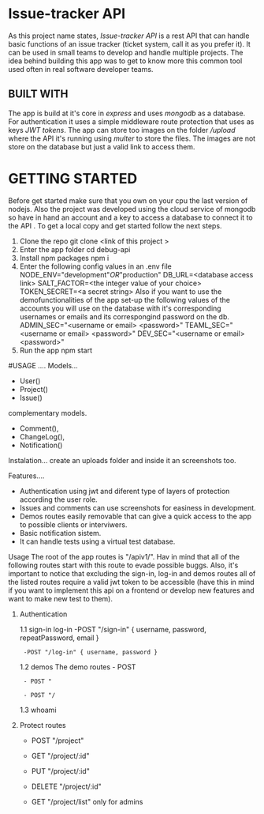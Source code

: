 # Issue-tracker API
As this project name states, *Issue-tracker API* is a rest API that can handle basic functions of an issue tracker (ticket system, call it as you prefer it). It can be used in small teams to develop and handle multiple projects. The idea behind building this app was to get to know more this common tool used often in real software developer teams.

## BUILT WITH
The app is build at it's core in *express* and uses *mongodb* as a database. For authentication it uses a simple middleware route protection that uses as keys *JWT tokens*. The app can store too images on the folder */upload*  where the API it's running using *multer* to store the files. The images are not store on the database but just a valid link to access them.

# GETTING STARTED
Before get started make sure that you own on your cpu the last version of nodejs. Also the project was developed using the cloud service of mongodb so have in hand an account and a key to access a database to connect it to the API . To get a local copy and get started follow the next steps.

1. Clone the repo
	git clone  \<link of this project >
2. Enter the app folder
    cd debug-api
3. Install npm packages
    npm i
4. Enter the following config values in an .env file
    NODE_ENV="development"*OR*"production"
    DB_URL=\<database access link>
    SALT_FACTOR=\<the integer value of your choice>
    TOKEN_SECRET=\<a secret string>
Also if you want to use the demofunctionalities of the app set-up the following values of the accounts you will use on the database with it's corresponding usernames or emails and its correspongind password on the db.
    ADMIN_SEC="\<username or email> \<password>"
    TEAML_SEC="\<username or email> \<password>"
    DEV_SEC="\<username or email> \<password>"
5. Run the app
    npm start

#USAGE
....
Models...
- User()
- Project()
- Issue()

complementary models.
- Comment(),
- ChangeLog(),
- Notification()

Instalation...
create an uploads folder and inside it an screenshots too.

Features....
- Authentication using jwt and diferent type of layers of protection according the user role.
- Issues and comments can use screenshots for easiness in development.
- Demos routes easily removable that can give a quick access to the app to possible clients or interviwers.
- Basic notification sistem.
- It can handle tests using a virtual test database.


Usage 
The root of the app routes is "/apiv1/". Hav in mind that all of the following routes start with this route to evade possible buggs. Also, it's important to notice that excluding the sign-in, log-in and demos routes all of the listed routes require a valid jwt token to be accessible (have this in mind if you want to implement this api on  a frontend or develop new features and want to make new test to them).

1. Authentication

    1.1 sign-in log-in
        -POST "/sign-in" { username, password, repeatPassword, email }

        -POST "/log-in" { username, password }

    1.2 demos
    The demo routes 
        - POST

        - POST "

        - POST "/
    1.3 whoami

2. Protect routes

    - POST "/project"

    - GET "/project/:id"

    - PUT "/project/:id"

    - DELETE "/project/:id"

    - GET "/project/list"
    only for admins
    